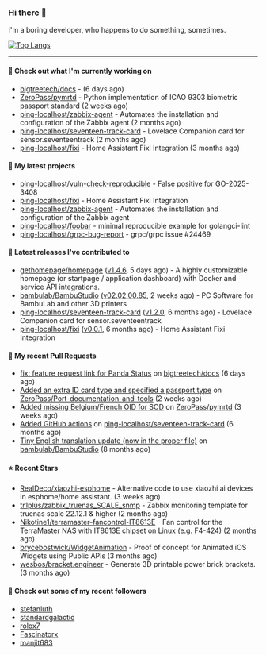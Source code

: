 ### Hi there 👋

I'm a boring developer, who happens to do something, sometimes.

[![Top Langs](https://github-readme-stats.vercel.app/api/top-langs/?username=ping-localhost&langs_count=8&theme=dracula&layout=compact)](https://github.com/anuraghazra/github-readme-stats)

---
#### 👷 Check out what I'm currently working on

- [bigtreetech/docs](https://github.com/bigtreetech/docs) -  (6 days ago)
- [ZeroPass/pymrtd](https://github.com/ZeroPass/pymrtd) - Python implementation of ICAO 9303 biometric passport standard (2 weeks ago)
- [ping-localhost/zabbix-agent](https://github.com/ping-localhost/zabbix-agent) - Automates the installation and configuration of the Zabbix agent (2 months ago)
- [ping-localhost/seventeen-track-card](https://github.com/ping-localhost/seventeen-track-card) - Lovelace Companion card for sensor.seventeentrack (2 months ago)
- [ping-localhost/fixi](https://github.com/ping-localhost/fixi) - Home Assistant Fixi Integration (3 months ago)



#### 🌱 My latest projects

- [ping-localhost/vuln-check-reproducible](https://github.com/ping-localhost/vuln-check-reproducible) - False positive for GO-2025-3408
- [ping-localhost/fixi](https://github.com/ping-localhost/fixi) - Home Assistant Fixi Integration
- [ping-localhost/zabbix-agent](https://github.com/ping-localhost/zabbix-agent) - Automates the installation and configuration of the Zabbix agent
- [ping-localhost/foobar](https://github.com/ping-localhost/foobar) - minimal reproducible example for golangci-lint
- [ping-localhost/grpc-bug-report](https://github.com/ping-localhost/grpc-bug-report) - grpc/grpc issue #24469



#### 🔭 Latest releases I've contributed to

- [gethomepage/homepage](https://github.com/gethomepage/homepage) ([v1.4.6](https://github.com/gethomepage/homepage/releases/tag/v1.4.6), 5 days ago) - A highly customizable homepage (or startpage / application dashboard) with Docker and service API integrations.
- [bambulab/BambuStudio](https://github.com/bambulab/BambuStudio) ([v02.02.00.85](https://github.com/bambulab/BambuStudio/releases/tag/v02.02.00.85), 2 weeks ago) - PC Software for BambuLab and other 3D printers
- [ping-localhost/seventeen-track-card](https://github.com/ping-localhost/seventeen-track-card) ([v1.2.0](https://github.com/ping-localhost/seventeen-track-card/releases/tag/v1.2.0), 6 months ago) - Lovelace Companion card for sensor.seventeentrack
- [ping-localhost/fixi](https://github.com/ping-localhost/fixi) ([v0.0.1](https://github.com/ping-localhost/fixi/releases/tag/v0.0.1), 6 months ago) - Home Assistant Fixi Integration



#### 🔨 My recent Pull Requests

- [fix: feature request link for Panda Status](https://github.com/bigtreetech/docs/pull/74) on [bigtreetech/docs](https://github.com/bigtreetech/docs) (6 days ago)
- [Added an extra ID card type and specified a passport type](https://github.com/ZeroPass/Port-documentation-and-tools/pull/13) on [ZeroPass/Port-documentation-and-tools](https://github.com/ZeroPass/Port-documentation-and-tools) (2 weeks ago)
- [Added missing Belgium/French OID for SOD](https://github.com/ZeroPass/pymrtd/pull/8) on [ZeroPass/pymrtd](https://github.com/ZeroPass/pymrtd) (3 weeks ago)
- [Added GitHub actions](https://github.com/ping-localhost/seventeen-track-card/pull/14) on [ping-localhost/seventeen-track-card](https://github.com/ping-localhost/seventeen-track-card) (6 months ago)
- [Tiny English translation update (now in the proper file)](https://github.com/bambulab/BambuStudio/pull/5559) on [bambulab/BambuStudio](https://github.com/bambulab/BambuStudio) (8 months ago)



#### ⭐ Recent Stars

- [RealDeco/xiaozhi-esphome](https://github.com/RealDeco/xiaozhi-esphome) - Alternative code to use xiaozhi ai devices in esphome/home assistant. (3 weeks ago)
- [tr1plus/zabbix_truenas_SCALE_snmp](https://github.com/tr1plus/zabbix_truenas_SCALE_snmp) - Zabbix monitoring template for truenas scale 22.12.1 &amp; higher (2 months ago)
- [Nikotine1/terramaster-fancontrol-IT8613E](https://github.com/Nikotine1/terramaster-fancontrol-IT8613E) - Fan control for the TerraMaster NAS with IT8613E chipset on Linux (e.g. F4-424) (2 months ago)
- [brycebostwick/WidgetAnimation](https://github.com/brycebostwick/WidgetAnimation) - Proof of concept for Animated iOS Widgets using Public APIs (3 months ago)
- [wesbos/bracket.engineer](https://github.com/wesbos/bracket.engineer) - Generate 3D printable power brick brackets. (3 months ago)



#### 👯 Check out some of my recent followers

- [stefanluth](https://github.com/stefanluth)
- [standardgalactic](https://github.com/standardgalactic)
- [rolox7](https://github.com/rolox7)
- [Fascinatorx](https://github.com/Fascinatorx)
- [manjit683](https://github.com/manjit683)

